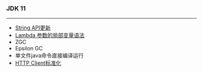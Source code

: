 ### **JDK 11**

---

- [String API更新](src/main/java/com/di1shuai/java11/string/StringDemo.java)
- [Lambda 参数的局部变量语法](src/main/java/com/di1shuai/java11/lambada/VariableDemo.java)
- ZGC
- Epsilon GC
- 单文件java命令直接编译运行
- [HTTP Client标准化](src/main/java/com/di1shuai/java11/http/HTTPClientDemo.java)
